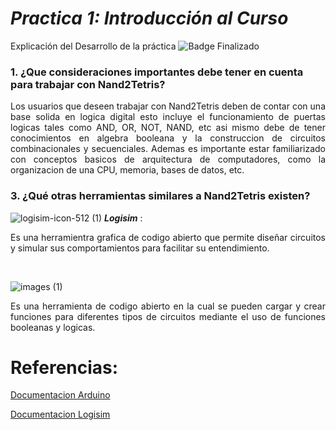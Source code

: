 # **_Practica 1: Introducción al Curso_**
Explicación del Desarrollo de la práctica ![Badge Finalizado](https://img.shields.io/badge/STATUS-PROGRESS-green)

### 1. ¿Que consideraciones importantes debe tener en cuenta para trabajar con Nand2Tetris?                                                                                                                                             
<p align="justify"> Los usuarios que deseen trabajar con Nand2Tetris deben de contar con una base solida en logica digital esto incluye el funcionamiento de puertas logicas tales como AND, OR, NOT, NAND, etc asi mismo debe de tener conocimientos en algebra booleana y la construccion de circuitos combinacionales y secuenciales. Ademas es importante estar familiarizado con conceptos basicos de arquitectura de computadores, como la organizacion de una CPU, memoria, bases de datos, etc.
</p> 
   
### 3. ¿Qué otras herramientas similares a Nand2Tetris existen?                                                                                                                                             
![logisim-icon-512 (1)](https://github.com/user-attachments/assets/38d477ea-81ad-4431-9a47-b5368e67ab32) 
**_Logisim_** : <p align="justify">Es una herramientra grafica de codigo abierto que permite diseñar circuitos y simular sus comportamientos para facilitar su entendimiento.
</p>        
<br>

![images (1)](https://github.com/user-attachments/assets/35699bde-53a2-494d-903d-748f73343f80)
 <p align="justify">Es una herramienta de codigo abierto en la cual se pueden cargar y crear funciones para diferentes tipos de circuitos mediante el uso de funciones booleanas y logicas.
</p> 

# Referencias:
[Documentacion Arduino](https://www.arduino.cc/)

[Documentacion Logisim](https://es.wikipedia.org/wiki/Logisim)

